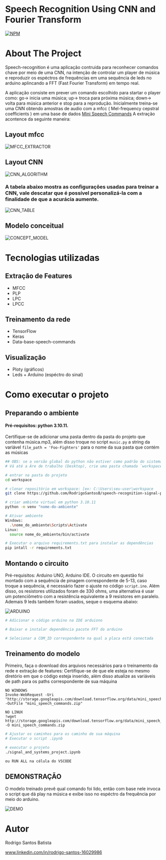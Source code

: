 # Speech Recognition Using CNN and Fourier Transform
[![NPM](https://img.shields.io/npm/l/react)](https://github.com/RodrigoSantosB/speech-recognition-signal-project/blob/main/LICENSE) 

# About The Project 

Speech-recognition é uma aplicação contruida para reconhecer comandos chave por meio de uma CNN, na intenção de controlar um player de música e reproduzir os espéctros de frequências em uma sequência de leds
no arduino aplincando a FFT (Fast Fourier Transform) em tempo real.

A aplicação consiste em prever um comando escolhido para startar o player como: go-> inicia uma música; up-> troca para próxima música; down-> volta para música anterior e stop para a reprodução.
Inicialmente treina-se uma CNN obtendo amostras de audio com a mfcc ( Mel-frequency cepstral coefficients ) em uma base de dados  [Mini Speech Commands](https://www.tensorflow.org/datasets/catalog/speech_commands?hl=pt-br)
A extração acontence da seguinte maneira:

## Layout mfcc
![MFCC_EXTRACTOR](https://github.com/RodrigoSantosB/speech-recognition/blob/main/images/mfcc_img.png)

## Layout CNN
![CNN_ALGORITHM](https://github.com/RodrigoSantosB/speech-recognition/blob/main/images/cnn_estructure.png) 
### A tabela abaixo mostra as configurações usadas para treinar a CNN, vale descatar que é possível personalizá-la com a finalidade de que a acurácia aumente.  
![CNN_TABLE](https://github.com/RodrigoSantosB/speech-recognition/blob/main/images/model_table.png)


## Modelo conceitual
![CONCEPT_MODEL](https://github.com/RodrigoSantosB/speech-recognition/blob/main/images/concept_model.png)

# Tecnologias utilizadas
## Extração de Features
- MFCC
- PLP
- LPC
- LPCC
## Treinamento da rede
- TensorFlow
- Keras
- Data-base-speech-commands
## Visualização
- Ploty (gráficos)
- Leds + Arduino (espéctro do sinal)

# Como executar o projeto

## Preparando o ambiente
#### Pré-requisitos: python 3.10.11. 
Certifique-se de adicionar uma pasta dentro da pasta do projeto que contenha música.mp3, além disso troque no script `music.py` a string da variável `file_path = 'Foo-Fighters'` para o nome da sua pasta que contém as músicas
```bash
## OBS: se a versão global do python não estiver como padrão do sistema, coloque-a como padrão
# Vá até a Áre de trabalho (Desktop), crie uma pasta chamada `workspace`

# entrar na pasta do projeto
cd workspace

# clonar repositório em workspace: [ex: C:\Users\seu-user\workspace
git clone https://github.com/RodrigoSantosB/speech-recognition-signal-project.git

# criar ambinte virtual em python 3.10.11
python -m venv "nome-do-ambiente"

# Ativar ambiente
Windows:
  .\nome_do_ambiente\Scripts\Activate
Linux:
  source nome_do_ambiente/bin/activate

# Executar o arquivo requirements.txt para instalar as dependências 
pip intall -r requirements.txt

```


## Montando o circuito
Pré-requisitos: Arduino UNO, Arduino IDE. O circuito em questão foi montado com a sequência de pinagem correspondente de 5-13, caso troque a sequência, é necessário fazer o ajuste no código `script.ino`.
Além disso, os resistores utilizados foram de 330 ohms, uma alternativa é usar um potenciômetro com a resistência equivalente a 9 resistores em paralelo. Ademais 9 leds também foram usados, seque o esquema abaixo:

![ARDUINO](https://github.com/RodrigoSantosB/speech-recognition/blob/main/images/circuito_ardu.png)

```bash
# Adicionar o código arduino na IDE arduiono

# Baixar e instalar dependência pacote FFT do arduino 

# Selecionar a COM_ID correspondente na qual a placa está conectada

```


## Treinamento do modelo
Primeiro, faça o download dos arquivos necessários para o treinamento da rede e extração de features:
Certifique-se de que ele esteja no mesmo diretório em que o código esteja inserido, além disso atualize as variáveis de path para os paths correspondente de sua máquina 
```
NO WINDOWS
Invoke-WebRequest -Uri "http://storage.googleapis.com/download.tensorflow.org/data/mini_speech_commands.zip" -OutFile "mini_speech_commands.zip"
```

```
NO LINUX
!wget http://storage.googleapis.com/download.tensorflow.org/data/mini_speech_commands.zip -O mini_speech_commands.zip
```

```bash
# Ajustar os caminhos para os caminho de sua máquina
# Executar o script .ipynb

# executar o projeto
./signal_and_systems_project.ipynb

ou RUN ALL na célula do VSCODE
```

## DEMONSTRAÇÃO

O modelo treinado prevê qual comando foi lido, então com base nele invoca o script que dá play na música e exibe isso no espéctro da frequência  por meio do arduino. 



![DEMO](https://github.com/RodrigoSantosB/speech-recognition/blob/main/images/demonstracao_gif.gif)


# Autor

Rodrigo Santos Batista

www.linkedin.com/in/rodrigo-santos-16029986
